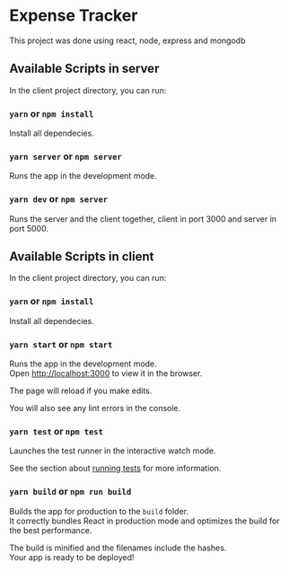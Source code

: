 
# Expense Tracker

This project was done using react, node, express and mongodb

## Available Scripts in server 
In the client project directory, you can run:

### `yarn` or `npm install`

Install all dependecies.<br>


### `yarn server` or `npm server`

Runs the app in the development mode.<br>


### `yarn dev` or `npm server`

Runs the server and the client together, client in port 3000 and server in port 5000.<br>


## Available Scripts in client 
In the client project directory, you can run:

### `yarn` or `npm install`

Install all dependecies.<br>

### `yarn start` or `npm start`

Runs the app in the development mode.<br>
Open [http://localhost:3000](http://localhost:3000) to view it in the browser.

The page will reload if you make edits.<br>

You will also see any lint errors in the console.

### `yarn test` or `npm test`
Launches the test runner in the interactive watch mode.<br>

See the section about [running tests](https://facebook.github.io/create-react-app/docs/running-tests) for more information.

### `yarn build` or `npm run build`
Builds the app for production to the `build` folder.<br>
It correctly bundles React in production mode and optimizes the build for the best performance.

The build is minified and the filenames include the hashes.<br>
Your app is ready to be deployed!